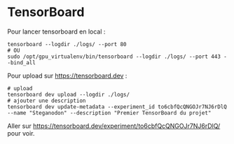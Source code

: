 # TensorBoard

Pour lancer tensorboard en local :
```shell
tensorboard --logdir ./logs/ --port 80
# OU
sudo /opt/gpu_virtualenv/bin/tensorboard --logdir ./logs/ --port 443 --bind_all
```

Pour upload sur https://tensorboard.dev :
```shell
# upload
tensorboard dev upload --logdir ./logs/
# ajouter une description
tensorboard dev update-metadata --experiment_id to6cbfQcQNGOJr7NJ6rDlQ --name "Steganodon" --description "Premier TensorBoard du projet"
```
Aller sur https://tensorboard.dev/experiment/to6cbfQcQNGOJr7NJ6rDlQ/ pour voir.
